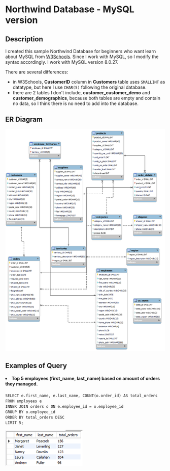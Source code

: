 # Northwind Database - MySQL version

## Description
I created this sample Northwind Database for beginners who want learn about MySQL from [W3Schools](https://www.w3schools.com/mysql/default.asp). Since I work with MySQL, so I modify the syntax accordingly. I work with MySQL version 8.0.27.

There are several differences:
- in W3Schools, **CustomerID** column in **Customers** table uses `SMALLINT` as datatype, but here I use `CHAR(5)` following the original database.
- there are 2 tables I don't include, **customer_customer_demo** and **customer_demographics**, because both tables are empty and contain no data, so I think there is no need to add into the database.

## ER Diagram
<img src=northwind-mysql-erd.png width="600">

## Examples of Query
#### <li>Top 5 employees (first_name, last_name) based on amount of orders they managed.</li>
`SELECT e.first_name, e.last_name, COUNT(o.order_id) AS total_orders`<br />
`FROM employees e`<br />
`INNER JOIN orders o ON e.employee_id = o.employee_id`<br />
`GROUP BY o.employee_id`<br />
`ORDER BY total_orders DESC`<br />
`LIMIT 5;`<br /><br />
<img src="https://github.com/salmiah-ls/northwind-mysql/blob/main/images/query-1.png">
